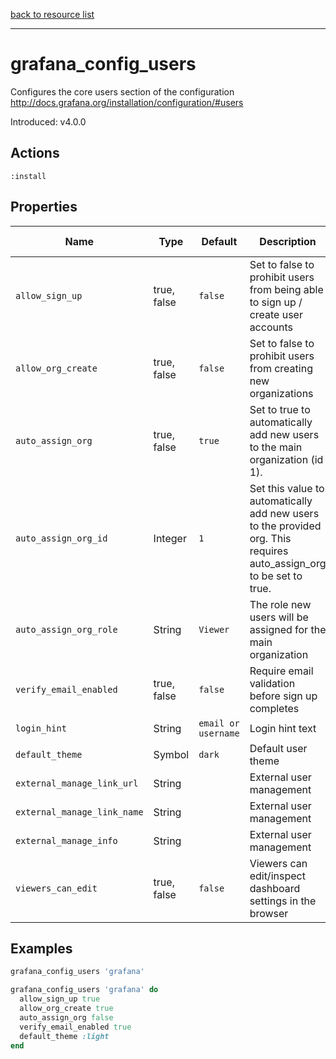 [back to resource list](https://github.com/sous-chefs/grafana#resources)

---

# grafana_config_users

Configures the core users section of the configuration <http://docs.grafana.org/installation/configuration/#users>

Introduced: v4.0.0

## Actions

`:install`

## Properties

| Name                      | Type        |  Default                    | Description                                               | Allowed Values
| ------------------------- | ----------- | --------------------------- | --------------------------------------------------------- | --------------- |
| `allow_sign_up`           | true, false | `false`                     | Set to false to prohibit users from being able to sign up / create user accounts| true, false
| `allow_org_create`        | true, false | `false`                     | Set to false to prohibit users from creating new organizations | true, false
| `auto_assign_org`         | true, false | `true`                      | Set to true to automatically add new users to the main organization (id 1).| true, false
| `auto_assign_org_id`      | Integer     | `1`                         | Set this value to automatically add new users to the provided org. This requires auto_assign_org to be set to true. |
| `auto_assign_org_role`    | String      | `Viewer`                    | The role new users will be assigned for the main organization|
| `verify_email_enabled`    | true, false | `false`                     |  Require email validation before sign up completes        | true, false
| `login_hint`              | String      | `email or username`         | Login hint text                                           |
| `default_theme`           | Symbol      | `dark`                      | Default user theme                                        | dark light
| `external_manage_link_url`| String      |                             | External user management                                  |
| `external_manage_link_name`|String      |                             | External user management                                  |
| `external_manage_info`    | String      |                             | External user management                                  |
| `viewers_can_edit`        | true, false | `false`                     | Viewers can edit/inspect dashboard settings in the browser| true, false

## Examples

```ruby
grafana_config_users 'grafana'
```

```ruby
grafana_config_users 'grafana' do
  allow_sign_up true
  allow_org_create true
  auto_assign_org false
  verify_email_enabled true
  default_theme :light
end
```
